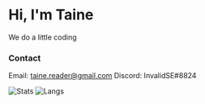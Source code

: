 # Hi, I'm Taine

We do a little coding


### Contact
Email: taine.reader@gmail.com
Discord: InvalidSE#8824


![Stats](https://github-readme-stats.vercel.app/api?username=InvalidSE&show_icons=true&theme=radical) 
![Langs](https://github-readme-stats.vercel.app/api/top-langs/?username=InvalidSE&layout=compact&theme=radical)

